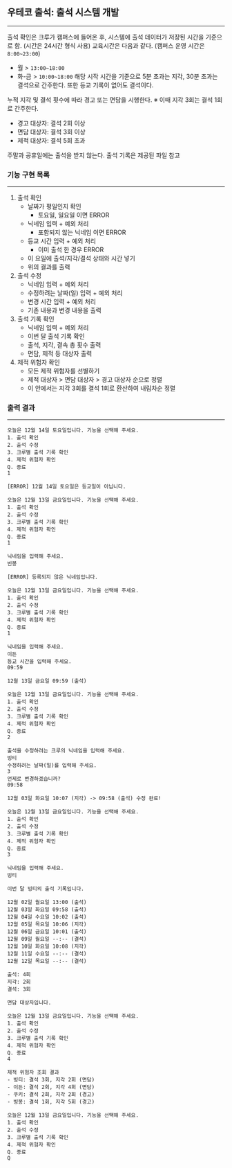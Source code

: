 ## 우테코 출석: 출석 시스템 개발

---

출석 확인은 크루가 캠퍼스에 들어온 후, 시스템에 출석 데이터가 저장된 시간을 기준으로 함.
(시간은 24시간 형식 사용)
교육시간은 다음과 같다. (캠퍼스 운영 시간은 `8:00~23:00`)
* 월 > `13:00~18:00`
* 화-금 > `10:00~18:00`
해당 시작 시간을 기준으로 5분 초과는 지각, 30분 초과는 결석으로 간주한다. 또한 등교 기록이 없어도 결석이다.

누적 지각 및 결석 횟수에 따라 경고 또는 면담을 시행한다.
※ 이때 지각 3회는 결석 1회로 간주한다.
* 경고 대상자: 결석 2회 이상
* 면담 대상자: 결석 3회 이상
* 제적 대상자: 결석 5회 초과

주말과 공휴일에는 출석을 받지 않는다. 출석 기록은 제공된 파일 참고


### 기능 구현 목록

---

1. 출석 확인
    * 날짜가 평일인지 확인
      * 토요일, 일요일 이면 ERROR
    * 닉네임 입력 + 예외 처리
      * 포함되지 않는 닉네임 이면 ERROR
    * 등교 시간 입력 + 예외 처리
      * 이미 출석 한 경우 ERROR
    * 이 요일에 출석/지각/결석 상태와 시간 넣기
    * 위의 결과를 출력
2. 출석 수정
    * 닉네임 입력 + 예외 처리
    * 수정하려는 날짜(일) 입력 + 예외 처리
    * 변경 시간 입력 + 예외 처리
    * 기존 내용과 변경 내용을 출력
3. 출석 기록 확인
    * 닉네임 입력 + 예외 처리
    * 이번 달 출석 기록 확인
    * 출석, 지각, 결속 총 횟수 출력
    * 면담, 제적 등 대상자 출력
4. 제적 위험자 확인
    * 모든 제적 위험자를 선별하기
    * 제적 대상자 > 면담 대상자 > 경고 대상자 순으로 정렬
    * 이 안에서는 지각 3회를 결석 1회로 환산하여 내림차순 정렬


### 출력 결과

---

```
오늘은 12월 14일 토요일입니다. 기능을 선택해 주세요.
1. 출석 확인
2. 출석 수정
3. 크루별 출석 기록 확인
4. 제적 위험자 확인
Q. 종료
1

[ERROR] 12월 14일 토요일은 등교일이 아닙니다.

오늘은 12월 13일 금요일입니다. 기능을 선택해 주세요.
1. 출석 확인
2. 출석 수정
3. 크루별 출석 기록 확인
4. 제적 위험자 확인
Q. 종료
1

닉네임을 입력해 주세요.
빈봉

[ERROR] 등록되지 않은 닉네임입니다.

```


```
오늘은 12월 13일 금요일입니다. 기능을 선택해 주세요.
1. 출석 확인
2. 출석 수정
3. 크루별 출석 기록 확인
4. 제적 위험자 확인
Q. 종료
1

닉네임을 입력해 주세요.
이든
등교 시간을 입력해 주세요.
09:59

12월 13일 금요일 09:59 (출석)

오늘은 12월 13일 금요일입니다. 기능을 선택해 주세요.
1. 출석 확인
2. 출석 수정
3. 크루별 출석 기록 확인
4. 제적 위험자 확인
Q. 종료
2

출석을 수정하려는 크루의 닉네임을 입력해 주세요.
빙티
수정하려는 날짜(일)를 입력해 주세요.
3
언제로 변경하겠습니까?
09:58

12월 03일 화요일 10:07 (지각) -> 09:58 (출석) 수정 완료!

오늘은 12월 13일 금요일입니다. 기능을 선택해 주세요.
1. 출석 확인
2. 출석 수정
3. 크루별 출석 기록 확인
4. 제적 위험자 확인
Q. 종료
3

닉네임을 입력해 주세요.
빙티

이번 달 빙티의 출석 기록입니다.

12월 02일 월요일 13:00 (출석)
12월 03일 화요일 09:58 (출석)
12월 04일 수요일 10:02 (출석)
12월 05일 목요일 10:06 (지각)
12월 06일 금요일 10:01 (출석)
12월 09일 월요일 --:-- (결석)
12월 10일 화요일 10:08 (지각)
12월 11일 수요일 --:-- (결석)
12월 12일 목요일 --:-- (결석)

출석: 4회
지각: 2회
결석: 3회

면담 대상자입니다.

오늘은 12월 13일 금요일입니다. 기능을 선택해 주세요.
1. 출석 확인
2. 출석 수정
3. 크루별 출석 기록 확인
4. 제적 위험자 확인
Q. 종료
4

제적 위험자 조회 결과
- 빙티: 결석 3회, 지각 2회 (면담)
- 이든: 결석 2회, 지각 4회 (면담)
- 쿠키: 결석 2회, 지각 2회 (경고)
- 빙봉: 결석 1회, 지각 5회 (경고)

오늘은 12월 13일 금요일입니다. 기능을 선택해 주세요.
1. 출석 확인
2. 출석 수정
3. 크루별 출석 기록 확인
4. 제적 위험자 확인
Q. 종료
Q
```
